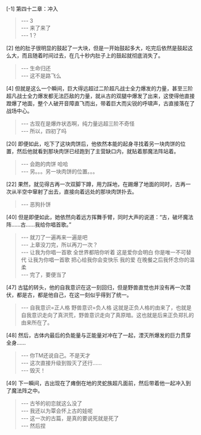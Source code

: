 
[-1] 第四十二章：冲入
>--- 3<br>
>--- 来了来了<br>
>--- 1？<br>

[2] 他的肚子很明显的鼓起了一大块，但是一开始鼓起多大，吃完后依然是鼓起这么大，而且随着时间过去，在几十秒内肚子上的鼓起就彻底消失了。
>--- 生命归还<br>
>--- 这不是路飞么<br>

[4] 但就是这么一个瞬间，巨大得远超过二阶超凡战士全力爆发的力量，甚至三阶超凡战士全力爆发都无法匹敌的力量，就从古的双腿中爆发了出来，这使得他直接蹬爆了地面，整个人破开音障直飞而出，带着巨大而尖锐的呼啸声，古直接落在了战场中心。
>--- 古现在是爆炸状态啊，纯力量远超三阶不奇怪<br>
>--- 所以，四初了吗<br>

[20] 即便如此，吃下了这块肉饼后，他依然本能的起身寻找着另一块肉饼的位置，然后他就看到那块肉饼已经跑到了主营缺口内，就贴着那魔法阵站着。
>--- 会跑的肉饼 哈哈<br>
>--- 另。。。另一块肉饼的位置。。。<br>

[22] 果然，就见得古再一次双脚下蹲，用力踩地，在踢爆了地面的同时，古再一次从半空中窜射了出去，直接向着远处的那块肉饼扑去。
>--- 恶狗扑饼<br>

[40] 但是即便如此，她依然向着远方挥舞手臂，同时大声的说道：“古，破坏魔法阵……古……我给你唱首歌。”
>--- 就刀了一遍再来一遍是吧<br>
>--- 上章没刀完，所以再刀一次？<br>
>--- 让我为你唱一首歌
全世界都陪你听着
这是爱你会明白
你是唯一不可替代
让我为你唱一首歌
把心给我你会变快乐
我的爱
在晚餐之后我怀念你的温柔<br>
>--- 完了，要便当了<br>

[47] 古猛的转头，他的自我意识在这一刻回归，但是野兽直觉也并没有再一次潜伏，都是古，都是他自己，在这一刻似乎得到了统一。
>--- 自我意识=正人格 野兽意识=负人格 这就是正负人格的由来了，也就是自我意识走向了真洪荒，野兽意识走向了真原暗。这也就是后来正负郑扎的由来所在了。<br>

[48] 然后，古体内最后的负能量与正能量对冲在了一起，湮灭所爆发的巨力贯穿全身……
>--- 你TM还说自己。不是天才<br>
>--- 这次直接升级到毁灭了还行……<br>
>--- 毁灭！<br>

[49] 下一瞬间，古出现在了瘫倒在地的灵蛇族超凡面前，然后带着他一起冲入到了魔法阵之中。
>--- 古爷的初恋就这么没了<br>
>--- 我还以为覃会怀上古的娃呢<br>
>--- 这一次的古篇，是真的要说死就是死了<br>
>--- 然后捏<br>
